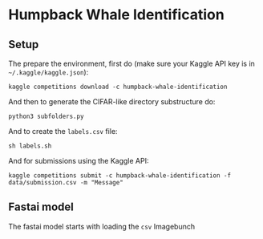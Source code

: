 # Humpback Whale Identification

## Setup

The prepare the environment, first do (make sure your Kaggle API key is in `~/.kaggle/kaggle.json`):

```{bash}
kaggle competitions download -c humpback-whale-identification
```

And then to generate the CIFAR-like directory substructure do:

```{bash}
python3 subfolders.py
```

And to create the `labels.csv` file:

```{bash}
sh labels.sh
```

And for submissions using the Kaggle API:

```{bash}
kaggle competitions submit -c humpback-whale-identification -f data/submission.csv -m "Message"
```

## Fastai model

The fastai model starts with loading the `csv` Imagebunch



